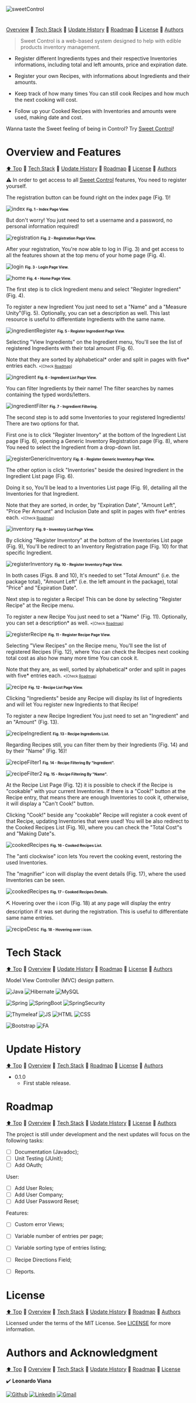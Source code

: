 ![sweetControl](/src/main/resources/static/img/README/sweetControl_BG.png "Sweet Control")
#

[Overview](#features)
:small_blue_diamond:
[Tech Stack](#tech-stack)
:small_blue_diamond:
[Update History](#update-history)
:small_blue_diamond:
[Roadmap](#roadmap)
:small_blue_diamond:
[License](#license)
:small_blue_diamond:
[Authors](#authors-and-acknowledgment)

> Sweet Control is a web-based system designed to help with edible products inventory management.

* Register different Ingredients types and their respective Inventories informations, including total and left amounts, price and expiration date.

* Register your own Recipes, with informations about Ingredients and their amounts.

* Keep track of how many times You can still cook Recipes and how much the next cooking will cost.

* Follow up your Cooked Recipes with Inventories and amounts were used, making date and cost.

Wanna taste the Sweet feeling of being in Control?
Try [Sweet Control](# "Live Demo Version")!

# Overview and Features

[⬆ Top](#)
:small_blue_diamond:
[Tech Stack](#tech-stack)
:small_blue_diamond:
[Update History](#update-history)
:small_blue_diamond:
[Roadmap](#roadmap)
:small_blue_diamond:
[License](#license)
:small_blue_diamond:
[Authors](#authors-and-acknowledgment)

:warning: In order to get access to all [Sweet Control](# "Live Demo Version") features, You need to register yourself.

The registration button can be found right on the index page (Fig. 1)!

![index](/src/main/resources/static/img/README/index.png)
<font size= 1>**Fig. 1 - Index Page View.**</font>

But don't worry! You just need to set a username and a password, no personal information required!

![registration](/src/main/resources/static/img/README/registration.png)
<font size= 1>**Fig. 2 - Registration Page View.**</font>

After your registration, You're now able to log in (Fig. 3) and get access to all the features shown at the top menu of your home page (Fig. 4).

![login](/src/main/resources/static/img/README/login.png)
<font size= 1>**Fig. 3 - Login Page View.**</font>

![home](/src/main/resources/static/img/README/home.png)
<font size= 1>**Fig. 4 - Home Page View.**</font>

The first step is to click Ingredient menu and select "Register Ingredient" (Fig. 4).

To register a new Ingredient You just need to set a "Name" and a "Measure Unity"(Fig. 5). Optionally, you can set a description as well. This last resource is useful to differentiate Ingredients with the same name.

![ingredientRegister](/src/main/resources/static/img/README/registerIngredient.png)
<font size= 1>**Fig. 5 - Register Ingredient Page View.**</font>

Selecting "View Ingredients" on the Ingredient menu, You'll see the list of registered Ingredients with their total amount (Fig. 6).

Note that they are sorted by alphabetical* order and split in pages with five* entries each. <font size= 1>*[Check [Roadmap](#roadmap)]</font>

![ingredient](/src/main/resources/static/img/README/ingredient.png)
<font size= 1>**Fig. 6 - Ingredient List Page View.**</font>

You can filter Ingredients by their name! The filter searches by names containing the typed words/letters.

![ingredientFilter](/src/main/resources/static/img/README/ingredientFilter.png)
<font size= 1>**Fig. 7 - Ingredient Filtering.**</font>

The second step is to add some Inventories to your registered Ingredients! There are two options for that.

First one is to click "Register Inventory" at the bottom of the Ingredient List page (Fig. 6), opening a Generic Inventory Registration page (Fig. 8), where You need to select the Ingredient from a drop-down list. 

![registerGenericInventory](/src/main/resources/static/img/README/registerGenericInventory.png)
<font size= 1>**Fig. 8 - Register Generic Inventory Page View.**</font>

The other option is click "Inventories" beside the desired Ingredient in the Ingredient List page (Fig. 6).

Doing it so, You'll be lead to a Inventories List page (Fig. 9), detailing all the Inventories for that Ingredient.

Note that they are sorted, in order, by "Expiration Date", "Amount Left", "Price Per Amount" and Inclusion Date and split in pages with five* entries each. <font size= 1>*[Check [Roadmap](#roadmap)]</font>

![inventory](/src/main/resources/static/img/README/inventory.png)
<font size= 1>**Fig. 9 - Inventory List Page View.**</font>

By clicking "Register Inventory" at the bottom of the Inventories List page (Fig. 9), You'll be redirect to an Inventory Registration page (Fig. 10) for that specific Ingredient.

![registerInventory](/src/main/resources/static/img/README/registerInventory.png)
<font size= 1>**Fig. 10 - Register Inventory Page View.**</font>

In both cases (Figs. 8 and 10), It's needed to set "Total Amount" (i.e. the package total), "Amount Left" (i.e. the left amount in the package), total "Price" and "Expiration Date".

Next step is to register a Recipe! This can be done by selecting "Register Recipe" at the Recipe menu.

To register a new Recipe You just need to set a "Name" (Fig. 11). Optionally, you can set a description* as well. <font size= 1>*[Check [Roadmap](#roadmap)]</font>

![registerRecipe](/src/main/resources/static/img/README/registerRecipe.png)
<font size= 1>**Fig. 11 - Register Recipe Page View.**</font>

Selecting "View Recipes" on the Recipe menu, You'll see the list of registered Recipes (Fig. 12), where You can check the Recipes next cooking  total cost as also how many more time You can cook it.

Note that they are, as well, sorted by alphabetical* order and split in pages with five* entries each. <font size= 1>*[Check [Roadmap](#roadmap)]</font>

![recipe](/src/main/resources/static/img/README/recipe.png)
<font size= 1>**Fig. 12 - Recipe List Page View.**</font>

Clicking "Ingredients" beside any Recipe will display its list of Ingredients and will let You register new Ingredients to that Recipe!

To register a new Recipe Ingredient You just need to set an "Ingredient" and an "Amount" (Fig. 13).

![recipeIngredient](/src/main/resources/static/img/README/recipeIngredient.png)
<font size= 1>**Fig. 13 - Recipe Ingredients List.**</font>

Regarding Recipes still, you can filter them by their Ingredients (Fig. 14) and by their "Name" (Fig. 16)!

![recipeFilter1](/src/main/resources/static/img/README/recipeFilter1.png)
<font size= 1>**Fig. 14 - Recipe Filtering By "Ingredient".**</font>

![recipeFilter2](/src/main/resources/static/img/README/recipeFilter2.png)
<font size= 1>**Fig. 15 - Recipe Filtering By "Name".**</font>

At the Recipe List Page (Fig. 12) it is possible to check if the Recipe is "cookable" with your current Inventories. If there is a "Cook!" button at the Recipe entry, that means there are enough Inventories to cook it, otherwise, it will display a "Can't Cook!" button.

Clicking "Cook!" beside any "cookable" Recipe will register a cook event of that Recipe, updating Inventories that were used! You will be also redirect to the Cooked Recipes List (Fig. 16), where you can check the "Total Cost"s and "Making Date"s.

![cookedRecipes](/src/main/resources/static/img/README/cookedRecipes.png)
<font size= 1>**Fig. 16 - Cooked Recipes List.**</font>

The "anti clockwise" icon lets You revert the cooking event, restoring the used Inventories.

The "magnifier" icon will display the event details (Fig. 17), where the used Inventories can be seen.

![cookedRecipes](/src/main/resources/static/img/README/cookedRecipesDetails.png)
<font size= 1>**Fig. 17 - Cooked Recipes Details.**</font>

:pick: Hovering over the :information_source: icon (Fig. 18) at any page will display the entry description if it was set during the registration. This is useful to differentiate same name entries.

![recipeDesc](/src/main/resources/static/img/README/recipeDesc.png)
<font size= 1>**Fig. 18 - Hovering over :information_source: icon.**</font>

# Tech Stack

[⬆ Top](#)
:small_blue_diamond:
[Overview](#features)
:small_blue_diamond:
[Update History](#update-history)
:small_blue_diamond:
[Roadmap](#roadmap)
:small_blue_diamond:
[License](#license)
:small_blue_diamond:
[Authors](#authors-and-acknowledgment)

Model View Controller (MVC) design pattern.

![Java](https://res.cloudinary.com/practicaldev/image/fetch/s--KR6jSVNe--/c_limit%2Cf_auto%2Cfl_progressive%2Cq_auto%2Cw_880/https://img.shields.io/badge/Java-ED8B00%3Fstyle%3Dfor-the-badge%26logo%3Djava%26logoColor%3Dwhite)
![Hibernate](https://img.shields.io/badge/Hibernate-59666C?style=for-the-badge&logo=Hibernate&logoColor=white)
![MySQL](https://img.shields.io/badge/MySQL-005C84?style=for-the-badge&logo=mysql&logoColor=white)

![Spring](https://img.shields.io/badge/Spring-6DB33F?style=for-the-badge&logo=spring&logoColor=white)
![SpringBoot](	https://img.shields.io/badge/Spring_Boot-F2F4F9?style=for-the-badge&logo=spring-boot)
![SpringSecurity](https://img.shields.io/badge/Spring_Security-6DB33F?style=for-the-badge&logo=Spring-Security&logoColor=white)

![Thymeleaf](https://img.shields.io/badge/Thymeleaf-%23005C0F.svg?style=for-the-badge&logo=Thymeleaf&logoColor=white)
![JS](https://img.shields.io/badge/JavaScript-323330?style=for-the-badge&logo=javascript&logoColor=F7DF1E)
![HTML](https://img.shields.io/badge/HTML5-E34F26?style=for-the-badge&logo=html5&logoColor=white)
![CSS](https://img.shields.io/badge/CSS3-1572B6?style=for-the-badge&logo=css3&logoColor=white)

![Bootstrap](https://img.shields.io/badge/Bootstrap-563D7C?style=for-the-badge&logo=bootstrap&logoColor=white)
![FA](https://img.shields.io/badge/Font_Awesome-339AF0?style=for-the-badge&logo=fontawesome&logoColor=white)

# Update History

[⬆ Top](#)
:small_blue_diamond:
[Overview](#features)
:small_blue_diamond:
[Tech Stack](#tech-stack)
:small_blue_diamond:
[Roadmap](#roadmap)
:small_blue_diamond:
[License](#license)
:small_blue_diamond:
[Authors](#authors-and-acknowledgment)

* 0.1.0
    * First stable release.

# Roadmap

[⬆ Top](#)
:small_blue_diamond:
[Overview](#features)
:small_blue_diamond:
[Tech Stack](#tech-stack)
:small_blue_diamond:
[Update History](#update-history)
:small_blue_diamond:
[License](#license)
:small_blue_diamond:
[Authors](#authors-and-acknowledgment)

The project is still under development and the next updates will focus on the following tasks:

- [ ] Documentation (Javadoc);
- [ ] Unit Testing (JUnit);
- [ ] Add OAuth;

User:

- [ ] Add User Roles;
- [ ] Add User Company;
- [ ] Add User Password Reset;

Features:

- [ ] Custom error Views;
- [ ] Variable number of entries per page;
- [ ] Variable sorting type of entries listing;
- [ ] Recipe Directions Field;
- [ ] Reports.


# License

[⬆ Top](#)
:small_blue_diamond:
[Overview](#features)
:small_blue_diamond:
[Tech Stack](#tech-stack)
:small_blue_diamond:
[Update History](#update-history)
:small_blue_diamond:
[Roadmap](#roadmap)
:small_blue_diamond:
[Authors](#authors-and-acknowledgment)

Licensed under the terms of the MIT License.
See [LICENSE](LICENSE.md) for more information.

# Authors and Acknowledgment

[⬆ Top](#)
:small_blue_diamond:
[Overview](#features)
:small_blue_diamond:
[Tech Stack](#tech-stack)
:small_blue_diamond:
[Update History](#update-history)
:small_blue_diamond:
[Roadmap](#roadmap)
:small_blue_diamond:
[License](#license)

:heavy_check_mark: 
**Leonardo Viana**

[![Github](https://img.shields.io/badge/GitHub-100000?style=for-the-badge&logo=github&logoColor=white)](https://github.com/leonardovcl/ "leonardovcl")
[![LinkedIn](https://img.shields.io/badge/LinkedIn-0077B5?style=for-the-badge&logo=linkedin&logoColor=white)](https://www.linkedin.com/in/leonardovcl/ "LinkedIn")
[![Gmail](https://img.shields.io/badge/Gmail-D14836?style=for-the-badge&logo=gmail&logoColor=white)](mailto:leonardovc.lima@gmail.com "leonardovc.lima@gmail.com")
